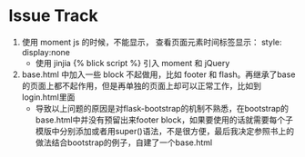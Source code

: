 # Issue Track

1. 使用 moment js 的时候，不能显示， 查看页面元素时间标签显示： style: display:none
    * 使用 jinjia {% blick script %} 引入 moment 和 jQuery
1. base.html 中加入一些 block 不起做用，比如 footer 和 flash。再继承了base 的页面上都不起作用，但是再单独的页面上却可以正常工作，比如到login.html里面
    * 导致以上问题的原因是对flask-bootstrap的机制不熟悉，在bootstrap的base.html中并没有预留出来footer block，如果要使用的话就需要每个子模版中分别添加或者用super()语法，不是很方便，最后我决定参照书上的做法结合bootstrap的例子，自建了一个base.html